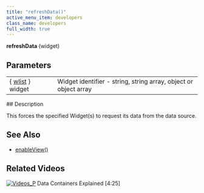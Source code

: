 ```yaml
---
title: "refreshData()"
active_menu_item: developers
class_name: developers
full_width: true
---
```



**refreshData** (widget)

## Parameters

<table>
<tr>
<td width="135">
  { <a href="/developers/documentation/scripting-apis/client-api/objects-titbits/widget-list-parameters">wlist</a> } widget

</td>
<td width="14">
</td>
<td width="731">
Widget identifier - string, string array, object or object array

</td>
</tr>
</table>
## Description

This forces the specified Widget(s) to request its data from the data source.

## See Also

 - [enableView()](/developers/documentation/scripting-apis/client-api/data-view-functions/enableview)

## Related Videos

[![Videos\_P](/img/docs/videos_p.png)](http://www.youtube.com/v/TrfVkAavkOQ?autoplay=1&hd=1&fs=1&showsearch=0&rel=0&) Data Containers Explained [4:25]
